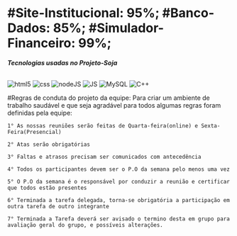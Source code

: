 <div>
    <h1>#Site-Institucional: 95%; #Banco-Dados: 85%; #Simulador-Financeiro: 99%;</h1>
</div>
<div>
    <p><strong><em>Tecnologias usadas no Projeto-Soja</em></strong></p>
    <div style="display: inline_block" style="display: flex;"><br>
        <img align-itens="center" alt="html5" src="https://img.shields.io/badge/HTML5-E34F26?style=for-the-badge&logo=html5&logoColor=white">
        <img align-itens="center" alt="css" src="https://img.shields.io/badge/CSS-239120?&style=for-the-badge&logo=css3&logoColor=white">
        <img align-itens="center" alt="nodeJS" src="https://img.shields.io/badge/Node.js-43853D?style=for-the-badge&logo=node.js&logoColor=white">
        <img align-itens="center" alt="JS" src="https://img.shields.io/badge/JavaScript-F7DF1E?style=for-the-badge&logo=javascript&logoColor=black">
        <img align-itens="center" alt="MySQL" src="https://img.shields.io/badge/MySQL-00000F?style=for-the-badge&logo=mysql&logoColor=white">
        <img align-itens="center" alt="C++" src="https://img.shields.io/badge/C%2B%2B-00599C?style=for-the-badge&logo=c%2B%2B&logoColor=white">
    </div></p>
    #Regras de conduta do projeto da equipe: Para criar um ambiente de trabalho saudável e que seja agradável para todos algumas regras foram definidas pela equipe:

    1° As nossas reuniões serão feitas de Quarta-feira(online) e Sexta-Feira(Presencial)

    2° Atas serão obrigatórias

    3° Faltas e atrasos precisam ser comunicados com antecedência

    4° Todos os participantes devem ser o P.O da semana pelo menos uma vez

    5° O P.O da semana é o responsável por conduzir a reunião e certificar que todos estão presentes

    6° Terminada a tarefa delegada, torna-se obrigatória a participação em outra tarefa de outro integrante

    7° Terminada a Tarefa deverá ser avisado o termino desta em grupo para avaliação geral do grupo, e possíveis alterações.
</div>
